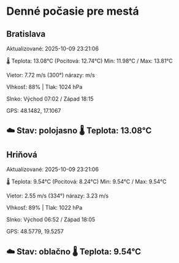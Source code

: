 ﻿# Denné počasie pre mestá

## Bratislava
Aktualizované: 2025-10-09 23:21:06

🌡️ Teplota: 13.08°C 
(Pocitová: 12.74°C)
Min: 11.98°C / Max: 13.81°C

Vietor: 7.72 m/s    (300°) 
nárazy:  m/s

Vlhkosť: 88% | Tlak: 1024 hPa

Slnko: Východ 07:02 / Západ 18:15

GPS: 48.1482, 17.1067

☁️ Stav: polojasno        🌡️ Teplota: 13.08°C
---

## Hriňová
Aktualizované: 2025-10-09 23:21:06

🌡️ Teplota: 9.54°C 
(Pocitová: 8.24°C)
Min: 9.54°C / Max: 9.54°C

Vietor: 2.55 m/s (334°)
nárazy: 3.23 m/s

Vlhkosť: 89% | Tlak: 1022 hPa

Slnko: Východ 06:52 / Západ 18:05

GPS: 48.5779, 19.5257

☁️ Stav: oblačno        🌡️ Teplota: 9.54°C
---
